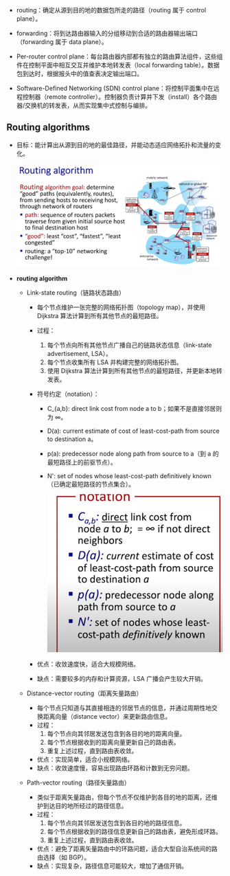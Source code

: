 - routing：确定从源到目的地的数据包所走的路径（routing 属于 control plane）。
- forwarding：将到达路由器输入的分组移动到合适的路由器输出端口（forwarding 属于 data plane）。

- Per-router control plane：每台路由器内部都有独立的路由算法组件，这些组件在控制平面中相互交互并维护本地转发表（local forwarding table）。数据包到达时，根据报头中的值查表决定输出端口。

- Software-Defined Networking (SDN) control plane：将控制平面集中在远程控制器（remote controller）。控制器负责计算并下发（install）各个路由器/交换机的转发表，从而实现集中式控制与编排。
## Routing algorithms
- 目标：能计算出从源到目的地的最佳路径，并能动态适应网络拓扑和流量的变化。

    ![alt text](image.png)

 - **routing algorithm**
    - Link-state routing（链路状态路由）
        - 每个节点维护一张完整的网络拓扑图（topology map），并使用 Dijkstra 算法计算到所有其他节点的最短路径。
        - 过程：
            1. 每个节点向所有其他节点广播自己的链路状态信息（link-state advertisement, LSA）。
            2. 每个节点收集所有 LSA 并构建完整的网络拓扑图。
            3. 使用 Dijkstra 算法计算到所有其他节点的最短路径，并更新本地转发表。
        - 符号约定（notation）：
            - C_{a,b}: direct link cost from node a to b；如果不是直接邻居则为 ∞。
            - D(a): current estimate of cost of least-cost-path from source to destination a。
            - p(a): predecessor node along path from source to a（到 a 的最短路径上的前驱节点）。
            - N': set of nodes whose least-cost-path definitively known（已确定最短路径的节点集合）。

                ![alt text](image-1.png)

        - 优点：收敛速度快，适合大规模网络。
        - 缺点：需要较多的内存和计算资源，LSA 广播会产生较大开销。

    - Distance-vector routing（距离矢量路由）
        - 每个节点只知道与其直接相连的邻居节点的信息，并通过周期性地交换距离向量（distance vector）来更新路由信息。
        - 过程：
            1. 每个节点向其邻居发送包含到各目的地的距离向量。
            2. 每个节点根据收到的距离向量更新自己的路由表。
            3. 重复上述过程，直到路由表收敛。
        - 优点：实现简单，适合小规模网络。
        - 缺点：收敛速度慢，容易出现路由环路和计数到无穷问题。

    - Path-vector routing（路径矢量路由）
        - 类似于距离矢量路由，但每个节点不仅维护到各目的地的距离，还维护到达目的地所经过的路径信息。
        - 过程：
            1. 每个节点向其邻居发送包含到各目的地的路径信息。
            2. 每个节点根据收到的路径信息更新自己的路由表，避免形成环路。
            3. 重复上述过程，直到路由表收敛。
        - 优点：避免了距离矢量路由中的环路问题，适合大型自治系统间的路由选择（如 BGP）。
        - 缺点：实现复杂，路径信息可能较大，增加了通信开销。

